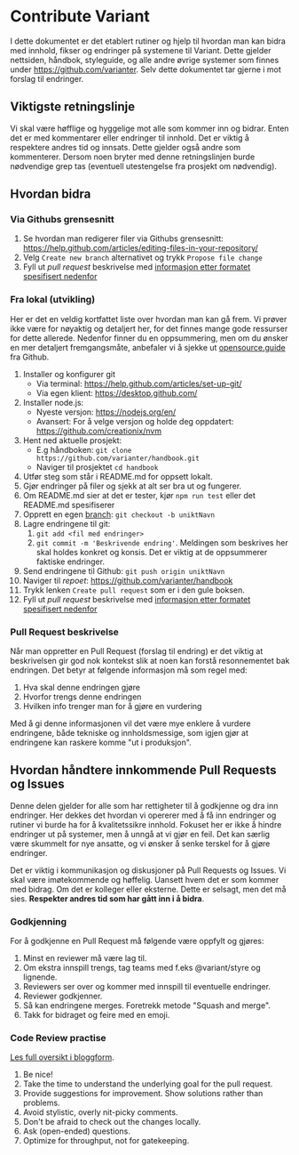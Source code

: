 # Contribute Variant

I dette dokumentet er det etablert rutiner og hjelp til hvordan man kan bidra
med innhold, fikser og endringer på systemene til Variant. Dette gjelder
nettsiden, håndbok, styleguide, og alle andre øvrige systemer som finnes under
https://github.com/varianter. Selv dette dokumentet tar gjerne i mot forslag til
endringer.

## Viktigste retningslinje

Vi skal være høfflige og hyggelige mot alle som kommer inn og bidrar. Enten det
er med kommentarer eller endringer til innhold. Det er viktig å respektere
andres tid og innsats. Dette gjelder også andre som kommenterer. Dersom noen
bryter med denne retningslinjen burde nødvendige grep tas (eventuell
utestengelse fra prosjekt om nødvendig).

## Hvordan bidra

### Via Githubs grensesnitt

1. Se hvordan man redigerer filer via Githubs grensesnitt:
   https://help.github.com/articles/editing-files-in-your-repository/
2. Velg `Create new branch` alternativet og trykk `Propose file change`
3. Fyll ut _pull request_ beskrivelse med
   [informasjon etter formatet spesifisert nedenfor](#pull-request-beskrivelse)

### Fra lokal (utvikling)

Her er det en veldig kortfattet liste over hvordan man kan gå frem. Vi prøver
ikke være for nøyaktig og detaljert her, for det finnes mange gode ressurser for
dette allerede. Nedenfor finner du en oppsummering, men om du ønsker en mer
detaljert fremgangsmåte, anbefaler vi å sjekke ut
[opensource.guide](https://opensource.guide/how-to-contribute/) fra Github.

1. Installer og konfigurer git
   - Via terminal: https://help.github.com/articles/set-up-git/
   - Via egen klient: https://desktop.github.com/
2. Installer node.js:
   - Nyeste versjon: https://nodejs.org/en/
   - Avansert: For å velge versjon og holde deg oppdatert:
     https://github.com/creationix/nvm
3. Hent ned aktuelle prosjekt:
   - E.g håndboken: `git clone https://github.com/varianter/handbook.git`
   - Naviger til prosjektet `cd handbook`
4. Utfør steg som står i README.md for oppsett lokalt.
5. Gjør endringer på filer og sjekk at alt ser bra ut og fungerer.
6. Om README.md sier at det er tester, kjør `npm run test` eller det README.md
   spesifiserer
7. Opprett en egen [branch](https://guides.github.com/introduction/flow/):
   `git checkout -b uniktNavn`
8. Lagre endringene til git:
   1. `git add <fil med endringer>`
   2. `git commit -m 'Beskrivende endring'`. Meldingen som beskrives her skal
      holdes konkret og konsis. Det er viktig at de oppsummerer faktiske
      endringer.
9. Send endringene til Github: `git push origin uniktNavn`
10. Naviger til _repoet_: https://github.com/varianter/handbook
11. Trykk lenken `Create pull request` som er i den gule boksen.
12. Fyll ut _pull request_ beskrivelse med
    [informasjon etter formatet spesifisert nedenfor](#pull-request-beskrivelse)

### Pull Request beskrivelse

Når man oppretter en Pull Request (forslag til endring) er det viktig at
beskrivelsen gir god nok kontekst slik at noen kan forstå resonnementet bak
endringen. Det betyr at følgende informasjon må som regel med:

1. Hva skal denne endringen gjøre
2. Hvorfor trengs denne endringen
3. Hvilken info trenger man for å gjøre en vurdering

Med å gi denne informasjonen vil det være mye enklere å vurdere endringene, både
tekniske og innholdsmessige, som igjen gjør at endringene kan raskere komme "ut
i produksjon".

## Hvordan håndtere innkommende Pull Requests og Issues

Denne delen gjelder for alle som har rettigheter til å godkjenne og dra inn
endringer. Her dekkes det hvordan vi opererer med å få inn endringer og rutiner
vi burde ha for å kvalitetssikre innhold. Fokuset her er ikke å hindre endringer
ut på systemer, men å unngå at vi gjør en feil. Det kan særlig være skummelt for
nye ansatte, og vi ønsker å senke terskel for å gjøre endringer.

Det er viktig i kommunikasjon og diskusjoner på Pull Requests og Issues. Vi skal
være imøtekommende og høffelig. Uansett hvem det er som kommer med bidrag. Om
det er kolleger eller eksterne. Dette er selsagt, men det må sies. **Respekter
andres tid som har gått inn i å bidra**.

### Godkjenning

For å godkjenne en Pull Request må følgende være oppfylt og gjøres:

1. Minst en reviewer må være lag til.
2. Om ekstra innspill trengs, tag teams med f.eks @variant/styre og lignende.
3. Reviewers ser over og kommer med innspill til eventuelle endringer.
4. Reviewer godkjenner.
5. Så kan endringene merges. Foretrekk metode "Squash and merge".
6. Takk for bidraget og feire med en emoji.

### Code Review practise

[Les full oversikt i bloggform](https://blog.variant.no/7-tips-for-better-code-reviews-ab06b87534bc).

1. Be nice!
2. Take the time to understand the underlying goal for the pull request.
3. Provide suggestions for improvement. Show solutions rather than problems.
4. Avoid stylistic, overly nit-picky comments.
5. Don't be afraid to check out the changes locally.
6. Ask (open-ended) questions.
7. Optimize for throughput, not for gatekeeping.

